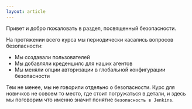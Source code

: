 ```yaml
---
layout: article
---
```

Привет и добро пожаловать в раздел, посвященный безопасности.

На протяжении всего курса мы периодически касались вопросов безопасности:

- Мы создавали пользователей
- Мы добавляли креденшилс для наших агентов
- Мы меняли опции авторизации в глобальной конфигурации безопасности

Тем не менее, мы не говорили отдельно о безопасности. Курс для новичков не совсем то место, где стоит погружаться в детали, и  здесь мы поговорим что именно значит понятие `безопасность в Jenkins`.
